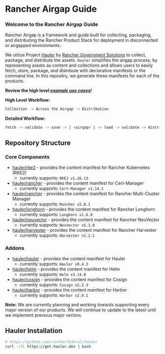 # Rancher Airgap Guide

### Welcome to the Rancher Airgap Guide
Rancher Airgap is a framework and guide built for collecting, packaging, and distributing the Rancher Product Stack for deployment in disconnected or airgapped environments.

We utilize Project [Hauler](https://github.com/rancherfederal/hauler) by [Rancher Government Solutions](https://github.com/rancherfederal) to collect, package, and distribute the assets. `Hauler` simplifies the airgap process, by representing assets as content and collections and allows users to easily fetch, store, package, and distribute with declarative manifests or the command line. In this repositry, we generate these manifests for each of the products.

**Review the high level *[example use cases](examples)*!**

**High Level Workflow:**
```bash
Collection -> Across the Airgap -> Distribution
```

**Detailed Workflow:**
```bash
fetch -> validate -> save -> | <airgap> | -> load -> validate -> distribute
```

## Repository Structure

### Core Components
* [hauler/rke2](hauler/rke2/README.md) - provides the content manifest for Rancher Kubernetes (RKE2)
  * currently supports: `RKE2 v1.26.13`
* [hauler/rancher](hauler/rancher/README.md) - provides the content manifest for Cert-Manager
  * currently supports: `Cert-Manager v1.14.1`
* [hauler/rancher](hauler/rancher/README.md) - provides the content manifest for Rancher Multi-Cluster Manager
  * currently supports: `Rancher v2.8.1`
* [hauler/longhorn](hauler/longhorn/README.md) - provides the content manifest for Rancher Longhorn
  * currently supports: `Longhorn v1.6.0`
* [hauler/neuvector](hauler/neuvector/README.md) - provides the content manifest for Rancher NeuVector
  * currently supports: `NeuVector v5.3.0`
* [hauler/harvester](hauler/harvester/README.md) - provides the content manifest for Rancher Harvester
  * currently supports: `Harvester v1.2.1`

### Addons
* [hauler/hauler](hauler/hauler/README.md) - provides the content manifest for Hauler
  * currently supports: `Hauler v0.4.3`
* [hauler/helm](hauler/helm/README.md) - provides the content manifest for Helm
  * currently supports: `Helm v3.14.0`
* [hauler/cosign](hauler/cosign/README.md) - provides the content manifest for Cosign
  * currently supports: `Cosign v2.2.3`
* [hauler/harbor](hauler/harbor/README.md) - provides the content manifest for Harbor
  * currently supports: `Harbor v2.9.1`

**Note:** We are currently planning and working towards supporting every major version of our products. We will continue to update to the latest until we implement previous major verions.

## Hauler Installation
```bash
# https://github.com/rancherfederal/hauler
curl -sfL https://get.hauler.dev | bash
```